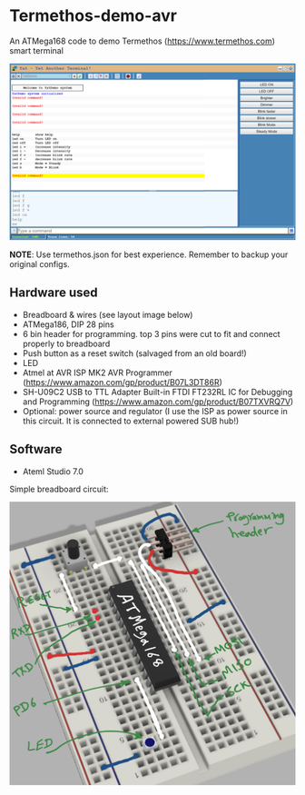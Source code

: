 # Termethos-demo-avr
An ATMega168 code to demo Termethos (https://www.termethos.com) smart terminal

![](termethosdemo.png)

**NOTE**: Use termethos.json for best experience. Remember to backup your original configs.

## Hardware used
 - Breadboard & wires (see layout image below)
 - ATMega186, DIP 28 pins
 - 6 bin header for programming. top 3 pins were cut to fit and connect properly to breadboard
 - Push button as a reset switch (salvaged from an old board!)
 - LED
 - Atmel at AVR ISP MK2 AVR Programmer (https://www.amazon.com/gp/product/B07L3DT86R)
 - SH-U09C2 USB to TTL Adapter Built-in FTDI FT232RL IC for Debugging and Programming (https://www.amazon.com/gp/product/B07TXVRQ7V)
 - Optional: power source and regulator (I use the ISP as power source in this circuit. It is connected to external powered SUB hub!)

## Software
- Ateml Studio 7.0

Simple breadboard circuit:


![](breadboard.jpg)